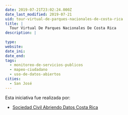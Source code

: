 ```yaml
---
date: 2019-07-21T23:02:24.000Z
date_last_modified: 2019-07-21
uid: tour-virtual-de-parques-nacionales-de-costa-rica
title: |
  Tour Virtual De Parques Nacionales De Costa Rica
description: |
  
type: 
website: 
date_ini: 
date_end: 
tags:
  - monitoreo-de-servicios-publicos
  - mapeo-ciudadano
  - uso-de-datos-abiertos
cities: 
  - San José
---
```


Esta iniciativa fue realizada por:

- [Sociedad Civil Abriendo Datos Costa Rica](/organizaciones/sociedad-civil-abriendo-datos-costa-rica)
